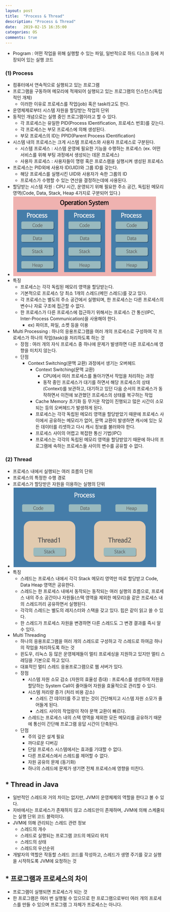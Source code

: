```yaml
---
layout: post
title:  "Process & Thread"
description: "Process & Thread"
date:   2019-02-15 16:35:00
categories: OS
comments: true
---
```

* Program : 어떤 작업을 위해 실행할 수 있는 파일, 일반적으로 하드 디스크 등에 저장되어 있는 실행 코드

### (1) Process

- 컴퓨터에서 연속적으로 실행되고 있는 프로그램
- 프로그램을 구동하여 메모리에 적재되어 실행되고 있는 프로그램의 인스턴스(독립적인 개체)
  - 이러한 이유로 프로세스를 작업(job) 혹은 task라고도 한다.
- 운영체제로부터 시스템 자원을 할당받는 작업의 단위
- 동적인 개념으로는 실행 중인 프로그램이라고 할 수 있다.
  - 각 프로세스는 유일한 PID(Process IDentification, 프로세스 번호)를 갖는다.
  - 각 프로세스는 부모 프로세스에 의해 생성된다.
  - 부모 프로세스의 ID는 PPID(Parent Process IDentification)
- 시스템 내의 프로세스는 크게 시스템 프로세스와 사용자 프로세스로 구분된다.
  - 시스템 프로세스 : 시스템 운영에 필요한 기능을 수행하는 프로세스 (ex. 어떤 서비스를 위해 부팅 과정에서 생성되는 데몬 프로세스)
  - 사용자 프로세스 : 사용자들이 명령 혹은 프로스램을 실행시켜 생성된 프로세스
- 프로세스는 PID외에 사용자 ID(UID)와 그룹 ID를 갖는다.
  - 해당 프로세스를 실행시킨 UID와 사용자가 속한 그룹의 ID
  - 프로세스가 수행할 수 있는 연산을 결정하는데에 사용된다.
- 할당받는 시스템 자원 : CPU 시간, 운영되기 위해 필요한 주소 공간, 독립된 메모리 영역(Code, Data, Stack, Heap 4가지로 구분되어 있다.)
- ![Process Structure](../../assets/OS/1.PNG)
- 특징
  - 프로세스는 각각 독립된 메모리 영역을 할당받는다.
  - 기본적으로 프로세스 당 최소 1개의 스레드(메인 스레드)를 갖고 있다.
  - 각 프로세스는 별도의 주소 공간에서 실행되며, 한 프로세스는 다른 프로세스의 변수나 자료 구조에 접근할 수 없다.
  - 한 프로세스가 다른 프로세스에 접근하기 위해서는 프로세스 간 통신(IPC, Inter-Process Communication)을 사용해야 한다.
    - ex) 파이프, 파일, 소켓 등을 이용
- Multi Processing : 하나의 응용프로그램을 여러 개의 프로세스로 구성하여 각 프로세스가 하나의 작업(task)을 처리하도록 하는 것
  - 장점 : 여러 개의 자식 프로세스 중 하나에 문제가 발생하면 다른 프로세스에 영향을 미치지 않는다.
  - 단점
    - Context Switching(문맥 교환) 과정에서 생기는 오버헤드
      - Context Switching(문맥 교환)
        - CPU에서 여러 프로세스를 돌아가면서 작업을 처리하는 과정
        - 동작 중인 프로세스가 대기를 하면서 해당 프로세스의 상태(Context)를 보관하고, 대기하고 있던 다음 순서의 프로세스가 동작하면서 이전에 보관했던 프로세스의 상태를 복구하는 작업
      - Cache Memory 초기화 등 무거운 작업이 진행되고 많은 시간이 소모되는 등의 오버헤드가 발생하게 된다.
      - 프로세스는 각각 독립된 메모리 영역을 할당받았기 때문에 프로세스 사이에서 공유하는 메모리가 없어, 문맥 교환이 발생하면 캐시에 있는 모든 데이터를 리셋하고 다시 캐시 정보를 불러와야 한다.
      - 프로세스 사이의 어렵고 복잡한 통신 기법(IPC)
      - 프로세스는 각각의 독립된 메모리 영역을 할당받았기 때문에 하나의 프로그램에 속하는 프로세스들 사이의 변수를 공유할 수 없다.

### (2) Thread

- 프로세스 내에서 실행되는 여러 흐름의 단위
- 프로세스의 특정한 수행 경로
- 프로세스가 할당받은 자원을 이용하는 실행의 단위
- ![Thread Structure](../../assets/OS/2.PNG)
- 특징
  - 스레드는 프로세스 내에서 각각 Stack 메모리 영역만 따로 할당받고 Code, Data Heap 영역은 공유한다.
  - 스레드는 한 프로세스 내에서 동작되는 동작되는 여러 실행의 흐름으로, 프로세스 내의 주소 공간이나 자원들(스택 영역을 제외한 메모리)을 같은 프로세스 내의 스레드끼리 공유하면서 실행된다.
  - 각각의 스레드는 별도의 레지스터와 스택을 갖고 있다. 힙은 같이 읽고 쓸 수 있다.
  - 한 스레드가 프로세스 자원을 변경하면 다른 스레드도 그 변경 결과를 즉시 알 수 있다.
- Multi Threading
  - 하나의 응용프로그램을 여러 개의 스레드로 구성하고 각 스레드로 하여금 하나의 작업을 처리하도록 하는 것
  - 윈도우, 리눅스 등 많은 운영체제들이 멀티 프로세싱을 지원하고 있지만 멀티 스레딩을 기본으로 하고 있다.
  - 대표적인 멀티 스레드 응용프로그램으로 웹 서버가 있다.
  - 장점
    - 시스템 자원 소모 감소 (자원의 효율성 증대) : 프로세스를 생성하여 자원을 할당하는 System Call이 줄어들어 자원을 효율적으로 관리할 수 있다.
    - 시스템 처리량 증가 (처리 비용 감소)
      - 스레드 간 데이터를 주고 받는 것이 간단해지고 시스템 자원 소모가 줄어들게 된다.
      - 스레드 사이의 작업량이 작아 문맥 교환이 빠르다.
    - 스레드는 프로세스 내의 스택 영역을 제외한 모든 메모리를 공유하기 때문에 통신이 간단해 프로그램 응답 시간이 단축된다.
  - 단점
    - 주의 깊은 설계 필요
    - 까다로운 디버깅
    - 단일 프로세스 시스템에서는 효과를 기대할 수 없다.
    - 다른 프로세스에서 스레드를 제어할 수 없다.
    - 자원 공유의 문제 (동기화)
    - 하나의 스레드에 문제가 생기면 전체 프로세스에 영향을 미친다.

## * Thread in Java
- 일반적인 스레드와 거의 차이는 없지만, JVM이 운영체제의 역할을 한다고 볼 수 있다.
- 자바에서는 프로세스가 존재하지 않고 스레드만이 존재하며, JVM에 의해 스케줄되는 실행 단위 코드 블럭이다.
- JVM에 의해 관리되는 스레드 관련 정보
  - 스레드의 개수
  - 스레드로 실행되는 프로그램 코드의 메모리 위치
  - 스레드의 상태
  - 스레드의 우선순위
- 개발자의 역할은 작동할 스레드 코드를 작성하고, 스레드가 생명 주기를 갖고 실행을 시작하도록 JVM에 요청하는 것

## * 프로그램과 프로세스의 차이
- 프로그램이 실행되면 프로세스가 되는 것
- 한 프로그램은 여러 번 실행될 수 있으므로 한 프로그램으로부터 여러 개의 프로세스를 만들 수 있으며 프로그램 그 자체가 프로세스는 아니다.